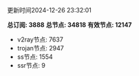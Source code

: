 更新时间2024-12-26 23:32:01

**总订阅: 3888**
**总节点: 34818**
**有效节点: 12147**
- v2ray节点: 7637
- trojan节点: 2947
- ss节点: 1554
- ssr节点: 9
